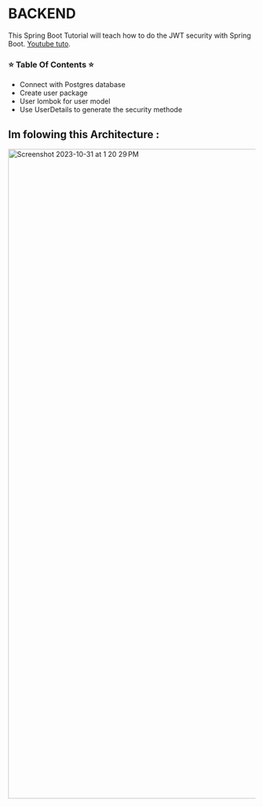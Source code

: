 # BACKEND

This Spring Boot Tutorial will teach how to do the JWT security with Spring Boot. [Youtube tuto](https://www.youtube.com/watch?v=KxqlJblhzfI).


### ⭐  Table Of Contents ⭐
- Connect with Postgres database
- Create user package
- User lombok for user model
- Use UserDetails to generate the security methode


## Im folowing this Architecture :
<img width="1324" alt="Screenshot 2023-10-31 at 1 20 29 PM" src="https://github.com/adilmoumni/java-project/assets/49393758/67514d75-b53e-4048-940b-e7051ed2c976">
